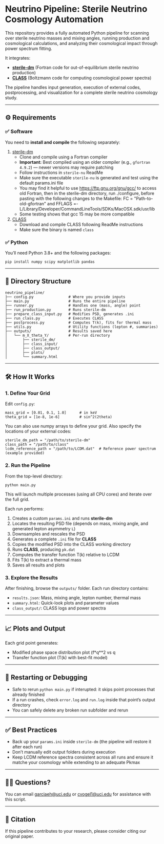 <!DOCTYPE html><html><head><meta charset='utf-8'><title>README</title></head><body>
<h1>Neutrino Pipeline: Sterile Neutrino Cosmology Automation</h1>
<p>This repository provides a fully automated Python pipeline for scanning over sterile neutrino masses and mixing angles, running production and cosmological calculations, and analyzing their cosmological impact through power spectrum fitting.</p>
<p>It integrates:</p>
<ul>
  <li><strong><a href="https://urldefense.com/v3/__https://github.com/ntveem/sterile-dm__;!!CzAuKJ42GuquVTTmVmPViYEvSg!Pw4sUtYNWZRpininvG_bbd21bDR_Px9WxoXbTLYAeoZCvcdYtClDnLw2FnnrPIbxDztKo3tSnPepG3I$">sterile-dm</a></strong> (Fortran code for out-of-equilibrium sterile neutrino production)</li>
  <li><strong><a href="https://urldefense.com/v3/__https://github.com/lesgourg/class_public__;!!CzAuKJ42GuquVTTmVmPViYEvSg!Pw4sUtYNWZRpininvG_bbd21bDR_Px9WxoXbTLYAeoZCvcdYtClDnLw2FnnrPIbxDztKo3tSt9ml2RI$">CLASS</a></strong> (Boltzmann code for computing cosmological power spectra)</li>
</ul>
<p>The pipeline handles input generation, execution of external codes, postprocessing, and visualization for a complete sterile neutrino cosmology study.</p>


<hr>

<h2>⚙️ Requirements</h2>

<h3>✅ Software</h3>
<p>You need to <strong>install and compile</strong> the following separately:</p>

<ol>
  <li><a href="https://urldefense.com/v3/__https://github.com/ntveem/sterile-dm__;!!CzAuKJ42GuquVTTmVmPViYEvSg!Pw4sUtYNWZRpininvG_bbd21bDR_Px9WxoXbTLYAeoZCvcdYtClDnLw2FnnrPIbxDztKo3tSnPepG3I$">sterile-dm</a>
    <ul>
      <li>Clone and compile using a Fortran compiler</li>
      <li><strong>Important:</strong> Best compiled using an older compiler (e.g., <code>gfortran 4.9.2</code>) — newer versions may require patching</li>
      <li>Follow instructions in <code>sterile-nu</code> ReadMe</li>
      <li>Make sure the executable  <code>sterile-nu</code> is generated and test using the default params.ini file</li>
      <li>You may find it helpful to use <a href="https://urldefense.com/v3/__https://ftp.gnu.org/gnu/gcc/__;!!CzAuKJ42GuquVTTmVmPViYEvSg!Pw4sUtYNWZRpininvG_bbd21bDR_Px9WxoXbTLYAeoZCvcdYtClDnLw2FnnrPIbxDztKo3tSqj8Yg3M$">https://ftp.gnu.org/gnu/gcc/</a> to access old Fortran, then in the sterile-dm directory, run ./configure, before pasting 
        with the following changes to the Makefile: FC = "Path-to-old-gfortran" and FFLAGS =-L/Library/Developer/CommandLineTools/SDKs/MacOSX.sdk/usr/lib 
      </li>
      <li>Some testing shows that gcc 15 may be more compatible </li>
    </ul>
  </li>
  <li><a href="https://urldefense.com/v3/__https://github.com/lesgourg/class_public__;!!CzAuKJ42GuquVTTmVmPViYEvSg!Pw4sUtYNWZRpininvG_bbd21bDR_Px9WxoXbTLYAeoZCvcdYtClDnLw2FnnrPIbxDztKo3tSt9ml2RI$">CLASS</a>
    <ul>
      <li>Download and compile CLASS following ReadMe instructions</li>
      <li>Make sure the binary is named <code>class</code></li>
    </ul>
  </li>
</ol>

<h3>✅ Python</h3>
<p>You’ll need Python 3.8+ and the following packages:</p>
<pre><code>pip install numpy scipy matplotlib pandas</code></pre>

<hr>

<h2>📂 Directory Structure</h2>
<pre><code>neutrino_pipeline/
├── config.py                # Where you provide inputs
├── main.py                  # Runs the entire pipeline
├── runner.py                # Handles one (mass, angle) point
├── run_production.py        # Runs sterile-dm
├── prepare_class_input.py   # Modifies PSD, generates .ini
├── run_class.py             # Executes CLASS
├── postprocess.py           # Computes T(k), fits for thermal mass
├── utils.py                 # Utility functions (lepton #, summaries)
├── outputs/                 # Results saved here
│   └── m_X_theta_Y/         # Per-run directory
│       ├── sterile_dm/
│       ├── class_input/
│       ├── class_output/
│       ├── plots/
│       └── summary.html
</code></pre>

<hr>

<h2>🛠️ How It Works</h2>

<h3>1. <strong>Define Your Grid</strong></h3>
<p>Edit <code>config.py</code>:</p>
<pre><code>mass_grid = [0.01, 0.1, 1.0]      # in keV
theta_grid = [1e-8, 1e-6]         # sin^2(2theta)</code></pre>
<p>You can also use numpy arrays to define your grid. Also specify the locations of your external codes:</p>
<pre><code>sterile_dm_path = "/path/to/sterile-dm"
class_path = "/path/to/class"
lcdm_reference_path = "/path/to/LCDM.dat"  # Reference power spectrum (example provided)
</code></pre>

<h3>2. <strong>Run the Pipeline</strong></h3>
<p>From the top-level directory:</p>
<pre><code>python main.py</code></pre>

<p>This will launch multiple processes (using all CPU cores) and iterate over the full grid.</p>

<p>Each run performs:</p>
<ol>
  <li>Creates a custom <code>params.ini</code> and runs <strong>sterile-dm</strong></li>
  <li>Locates the resulting PSD file (depends on mass, mixing angle, and generated lepton asymmetry <code>L</code>)</li>
  <li>Downsamples and rescales the PSD</li>
  <li>Generates a complete <code>.ini</code> file for <strong>CLASS</strong></li>
  <li>Copies the modified PSD into the CLASS working directory</li>
  <li>Runs <strong>CLASS</strong>, producing <code>pk.dat</code></li>
  <li>Computes the transfer function T(k) relative to LCDM</li>
  <li>Fits T(k) to extract a thermal mass</li>
  <li>Saves all results and plots</li>
</ol>

<h3>3. <strong>Explore the Results</strong></h3>
<p>After finishing, browse the <code>outputs/</code> folder. Each run directory contains:</p>
<ul>
  <li><code>results.json</code>: Mass, mixing angle, lepton number, thermal mass</li>
  <li><code>summary.html</code>: Quick-look plots and parameter values</li>
  <li><code>class_output/</code>: CLASS logs and power spectra</li>
</ul>

<hr>

<h2>📈 Plots and Output</h2>
<p>Each grid point generates:</p>
<ul>
  <li>Modified phase space distribution plot (f*q**2 vs q</li>
  <li>Transfer function plot (T(k) with best-fit model)</li>
</ul>

<hr>

<h2>🔁 Restarting or Debugging</h2>
<ul>
  <li>Safe to rerun <code>python main.py</code> if interupted: it skips point processes that already finished</li>
  <li>If a run crashes, check <code>error.log</code> and <code>run.log</code> inside that point’s output directory</li>
  <li>You can safely delete any broken run subfolder and rerun</li>
</ul>

<hr>

<h2>✅ Best Practices</h2>
<ul>
  <li>Back up your <code>params.ini</code> inside <code>sterile-dm</code> (the pipeline will restore it after each run)</li>
  <li>Don’t manually edit output folders during execution</li>
  <li>Keep LCDM reference spectra consistent across all runs and ensure it matche your cosmology while extending to an adequate Pkmax</li>
</ul>

<hr>

<h2>🙋‍♀️ Questions?</h2>
<p>You can email <a href="mailto:garciaeh@uci.edu">garciaeh@uci.edu</a> or <a href="mailto:cvogel1@uci.edu">cvogel1@uci.edu</a> for assistance with this script.</p>

<hr>

<h2>📜 Citation</h2>
<p>If this pipeline contributes to your research, please consider citing our original paper.</p>
</body></html>
